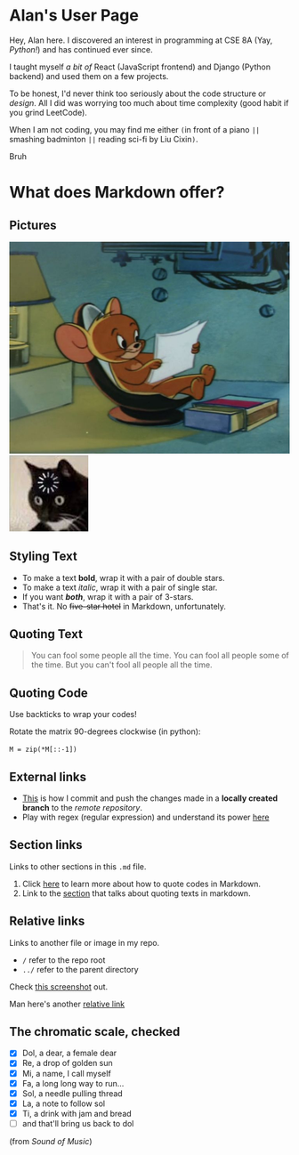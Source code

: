 # Alan's User Page
Hey, Alan here. I discovered an interest in programming at CSE 8A (Yay, *Python!*) and has continued ever since. 

I taught myself *a bit of* React (JavaScript frontend) and Django (Python backend) and used them on a few projects. 

To be honest, I'd never think too seriously about the code structure or *design*. All I did was worrying too much about time complexity (good habit if you grind LeetCode). 

When I am not coding, you may find me either `(`in front of a piano `||` smashing badminton `||` reading sci-fi by Liu Cixin`)`. 

Bruh


# What does Markdown offer?

## Pictures
![Jerry](img/jerry.jpg)
![Not Tom](img/notTom.jpg)

## Styling Text
- To make a text **bold**, wrap it with a pair of double stars. 
- To make a text *italic*, wrap it with a pair of single star.
- If you want ***both***, wrap it with a pair of 3-stars. 
- That's it. No ~~five-star hotel~~ in Markdown, unfortunately.

## Quoting Text
> You can fool some people all the time. You can fool all people some of the time. But you can't fool all people all the time. 

## Quoting Code
Use backticks to wrap your codes!

Rotate the matrix 90-degrees clockwise (in python): 

`M = zip(*M[::-1])`

## External links
- [This](screenshots/456.%20add%20%2B%20commit%20%2B%20push%20newly%20created%20local%20branch%20to%20remote%20repo.png) 
is how I commit and push the changes made in a **locally created branch** to the *remote repository*. 
- Play with regex (regular expression) and understand its power [here](https://regex101.com/)

## Section links
Links to other sections in this `.md` file.
1. Click [here](#quoting-code) to learn more about how to quote codes in Markdown. 
2. Link to the [section](#external-links) that talks about quoting texts in markdown. 

## Relative links
Links to another file or image in my repo. 
- `/` refer to the repo root
- `../` refer to the parent directory

Check [this screenshot](screenshots/1.%20git%20clone%20repository.png) out.

Man here's another [relative link](screenshots/7.%20staged%20changes%20(cmd%20line).png)

## The chromatic scale, checked
- [x]  Dol, a dear, a female dear
- [x]  Re, a drop of golden sun
- [x]  Mi, a name, I call myself
- [x]  Fa, a long long way to run...
- [x]  Sol, a needle pulling thread
- [x]  La, a note to follow sol
- [x]  Ti, a drink with jam and bread
- [ ]  and that'll bring us back to dol
    
(from *Sound of Music*)
